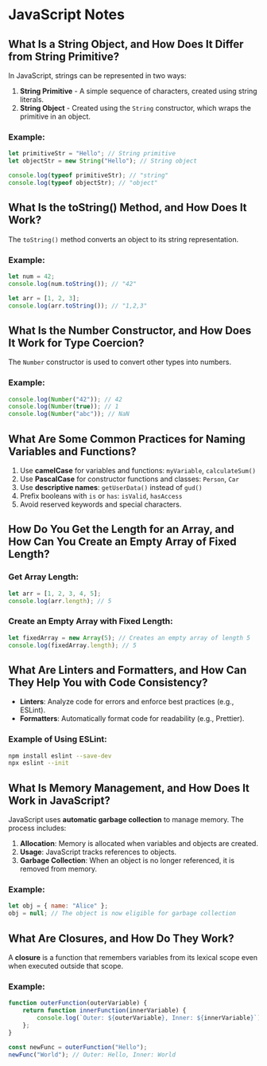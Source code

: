 # JavaScript Notes

## What Is a String Object, and How Does It Differ from String Primitive?

In JavaScript, strings can be represented in two ways:

1. **String Primitive** - A simple sequence of characters, created using string literals.
2. **String Object** - Created using the `String` constructor, which wraps the primitive in an object.

### Example:

```js
let primitiveStr = "Hello"; // String primitive
let objectStr = new String("Hello"); // String object

console.log(typeof primitiveStr); // "string"
console.log(typeof objectStr); // "object"
```

## What Is the toString() Method, and How Does It Work?

The `toString()` method converts an object to its string representation.

### Example:

```js
let num = 42;
console.log(num.toString()); // "42"

let arr = [1, 2, 3];
console.log(arr.toString()); // "1,2,3"
```

## What Is the Number Constructor, and How Does It Work for Type Coercion?

The `Number` constructor is used to convert other types into numbers.

### Example:

```js
console.log(Number("42")); // 42
console.log(Number(true)); // 1
console.log(Number("abc")); // NaN
```

## What Are Some Common Practices for Naming Variables and Functions?

1. Use **camelCase** for variables and functions: `myVariable`, `calculateSum()`
2. Use **PascalCase** for constructor functions and classes: `Person`, `Car`
3. Use **descriptive names**: `getUserData()` instead of `gud()`
4. Prefix booleans with `is` or `has`: `isValid`, `hasAccess`
5. Avoid reserved keywords and special characters.

## How Do You Get the Length for an Array, and How Can You Create an Empty Array of Fixed Length?

### Get Array Length:

```js
let arr = [1, 2, 3, 4, 5];
console.log(arr.length); // 5
```

### Create an Empty Array with Fixed Length:

```js
let fixedArray = new Array(5); // Creates an empty array of length 5
console.log(fixedArray.length); // 5
```

## What Are Linters and Formatters, and How Can They Help You with Code Consistency?

- **Linters**: Analyze code for errors and enforce best practices (e.g., ESLint).
- **Formatters**: Automatically format code for readability (e.g., Prettier).

### Example of Using ESLint:

```sh
npm install eslint --save-dev
npx eslint --init
```

## What Is Memory Management, and How Does It Work in JavaScript?

JavaScript uses **automatic garbage collection** to manage memory. The process includes:

1. **Allocation**: Memory is allocated when variables and objects are created.
2. **Usage**: JavaScript tracks references to objects.
3. **Garbage Collection**: When an object is no longer referenced, it is removed from memory.

### Example:

```js
let obj = { name: "Alice" };
obj = null; // The object is now eligible for garbage collection
```

## What Are Closures, and How Do They Work?

A **closure** is a function that remembers variables from its lexical scope even when executed outside that scope.

### Example:

```js
function outerFunction(outerVariable) {
    return function innerFunction(innerVariable) {
        console.log(`Outer: ${outerVariable}, Inner: ${innerVariable}`);
    };
}

const newFunc = outerFunction("Hello");
newFunc("World"); // Outer: Hello, Inner: World

